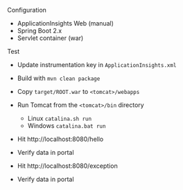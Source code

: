 Configuration

* ApplicationInsights Web (manual)
* Spring Boot 2.x
* Servlet container (war)

Test

* Update instrumentation key in `ApplicationInsights.xml`
* Build with `mvn clean package`
* Copy `target/ROOT.war` to `<tomcat>/webapps`
* Run Tomcat from the `<tomcat>/bin` directory
  * Linux `catalina.sh run`
  * Windows `catalina.bat run`

* Hit http://localhost:8080/hello
* Verify data in portal

* Hit http://localhost:8080/exception
* Verify data in portal
